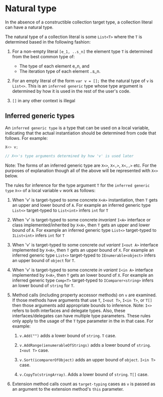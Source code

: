 # Natural type

In the absence of a constructible collection target type, a collection literal can have a natural type.

The natural type of a collection literal is some `List<T>` where the `T` is determined based in the following fashion:

1. For a non-empty literal `[e_1, ..s_n]` the element type `T` is determined from the best common type of:

    * The type of each element e_n, and
    * The iteration type of each element ..s_n.

1. For an empty literal of the form `var v = [];` the the natural type of `v` is `List<>`.  This is an `inferred generic` type whose type argument is determined by how it is used in the rest of the user's code.

1. `[]` in any other context is illegal

## Inferred generic types

An `inferred generic type` is a type that can be used on a local variable, indicating that the actual instantiation should be determined from code that follows.  For example:

```c#
X<> v;

// X<>'s type arguments determined by how 'v' is used later
```

Note: The forms of an inferred generic type are `X<>`, `X<,>`, `X<,,>` etc. For the purposes of explanation though all of the above will be represented with `X<>` below.

The rules for inference for the type argument `T` for the `inferred generic type` `X<>` of a local variable `v` work as follows:

1. When 'v' is target-typed to some concrete `X<A>` instantiation, then `T` gets an upper and lower bound of `A`.  For example an inferred generic type `List<>` target-typed to `List<int>` infers `int` for `T`

1. When 'v' is target-typed to some concrete *invariant* `I<A>` interface or class implemented/inherited by `X<A>`, then `T` gets an upper and lower bound of `A`. For example an inferred generic type `List<>` target-typed to `IList<int>` infers `int` for `T`

1. When 'v' is target-typed to some concrete *out variant* `I<out A>` interface implemented by `X<A>`, then `T` gets an upper bound of `X`. For example an inferred generic type `List<>` target-typed to `IEnumerable<object>` infers an upper bound of `object` for `T`.

1. When 'v' is target-typed to some concrete *in variant* `I<in A>` interface implemented by `X<A>`, then `T` gets an lower bound of `X`. For example an inferred generic type `Comp<T>` target-typed to `IComparer<string>` infers an lower bound of `string` for `T`.

1. Method calls (including property accessor methods) on `v` are examined. If those methods have arguments that use `T`, `I<out T>`, `I<in T>`, or `T[]` then those arguments add appropriate bounds to inference.  Note: `I<>` refers to both interfaces and delegate types. Also, these interfaces/delegates can have multiple type parameters.  These rules only apply to the usage of the `T` type parameter in the in that case.   For example:
    1. `v.Add("")` adds a lower bound of `string`.  `T` case.

    1. `v.AddRange(ienumerableOfStrings)` adds a lower bound of `string`. `I<out T>` case.
    1. `v.Sort(icomparerOfObject)` adds an upper bound of `object`. `I<in T>` case.
    1. `v.CopyTo(stringArray)`.  Adds a lower bound of `string`. `T[]` case.
    
1. Extension method calls count as `target-typing` cases as `v` is passed as an argument to the extension method's `this` parameter. 